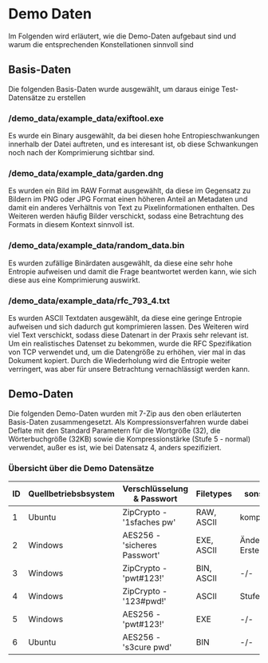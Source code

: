 # Demo Daten

Im Folgenden wird erläutert, wie die Demo-Daten aufgebaut sind und warum die entsprechenden Konstellationen sinnvoll
sind

## Basis-Daten

Die folgenden Basis-Daten wurde ausgewählt, um daraus einige Test-Datensätze zu erstellen

### /demo_data/example_data/exiftool.exe

Es wurde ein Binary ausgewählt, da bei diesen hohe Entropieschwankungen innerhalb der Datei auftreten, und es interesant ist, ob diese Schwankungen noch nach der Komprimierung sichtbar sind.

### /demo_data/example_data/garden.dng

Es wurden ein Bild im RAW Format ausgewählt, da diese im Gegensatz zu Bildern im PNG oder JPG Format einen höheren Anteil an Metadaten und damit ein anderes Verhältnis von Text zu Pixelinformationen enthalten. Des Weiteren
werden häufig Bilder verschickt, sodass eine Betrachtung des Formats in diesem Kontext sinnvoll ist.

### /demo_data/example_data/random_data.bin

Es wurden zufällige Binärdaten ausgewählt, da diese eine sehr hohe Entropie aufweisen und damit die Frage beantwortet werden kann, wie sich diese aus eine Komprimierung auswirkt.

### /demo_data/example_data/rfc_793_4.txt

Es wurden ASCII Textdaten ausgewählt, da diese eine geringe Entropie aufweisen und sich dadurch gut komprimieren lassen. Des Weiteren wird viel Text verschickt, sodass diese Datenart in der Praxis sehr relevant ist.
Um ein realistisches Datenset zu bekommen, wurde die RFC Spezifikation von TCP verwendet und, um die Datengröße zu erhöhen, vier mal in das Dokument kopiert. Durch die Wiederholung wird die Entropie weiter verringert,
was aber für unsere Betrachtung vernachlässigt werden kann.

## Demo-Daten

Die folgenden Demo-Daten wurden mit 7-Zip aus den oben erläuterten Basis-Daten zusammengesetzt. Als Kompressionsverfahren wurde dabei Deflate mit den Standard Parametern für die Wortgröße (32), die Wörterbuchgröße (32KB) 
sowie die Kompressionstärke (Stufe 5 - normal) verwendet, außer es ist, wie bei Datensatz 4, anders spezifiziert. 

### Übersicht über die Demo Datensätze

| ID | Quellbetriebsbsystem | Verschlüsselung & Passwort| Filetypes | sonstige Parameter |
| -- | -- | -- | -- | -- |
| 1 | Ubuntu | ZipCrypto - '1sfaches pw' | RAW, ASCII | kompletter Pfad |
| 2 | Windows | AES256 - 'sicheres Passwort' | EXE, ASCII | Änderungs- und Erstellungszeitstempel |
| 3 | Windows | ZipCrypto - 'pwt\#123!' | BIN, ASCII | -/- |
| 4 | Windows | ZipCrypto - '123\#pwd!' | ASCII | Stufe 0 - speichern
| 5 | Windows | AES256 - 'pwt\#123!' | EXE | -/- |
| 6 | Ubuntu | AES256 - 's3cure pwd' | BIN | -/- |
